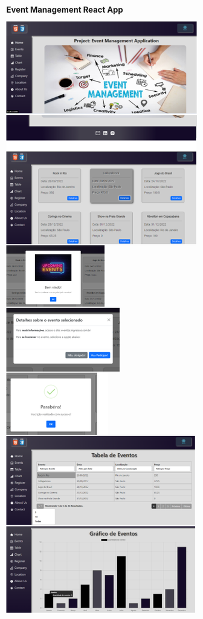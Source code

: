 ## Event Management React App

<img src="https://github.com/HiranFerretiBaccos/event-management-react-app/blob/main/Images/1.png" width="600">
<img src="https://github.com/HiranFerretiBaccos/event-management-react-app/blob/main/Images/1.1.png" width="600">
<img src="https://github.com/HiranFerretiBaccos/event-management-react-app/blob/main/Images/2.png" width="600">
<div>
<img src="https://github.com/HiranFerretiBaccos/event-management-react-app/blob/main/Images/2.1.png" width="260">
<img src="https://github.com/HiranFerretiBaccos/event-management-react-app/blob/main/Images/2.2.png" width="300">
<img src="https://github.com/HiranFerretiBaccos/event-management-react-app/blob/main/Images/2.3.png" width="270">
</div
<div>
<img src="https://github.com/HiranFerretiBaccos/event-management-react-app/blob/main/Images/3.png" width="500">
<img src="https://github.com/HiranFerretiBaccos/event-management-react-app/blob/main/Images/4.png" width="500">
</div>
